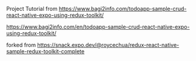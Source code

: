 Project Tutorial from
https://www.bagi2info.com/todoapp-sample-crud-react-native-expo-using-redux-toolkit/

https://www.bagi2info.com/en/todoapp-sample-crud-react-native-expo-using-redux-toolkit/

forked from
https://snack.expo.dev/@roycechua/redux-react-native-sample-redux-toolkit-complete